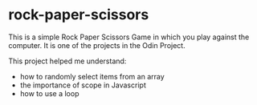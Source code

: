 # rock-paper-scissors
This is a simple Rock Paper Scissors Game in which you play against the computer. It is one of the projects in the Odin Project.

This project helped me understand: 
* how to randomly select items from an array
* the importance of scope in Javascript
* how to use a loop